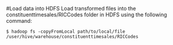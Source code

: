 #Load data into HDFS
Load transformed files into the constituenttimesales/RICCodes folder in HDFS using the following command:

```
$ hadoop fs -copyFromLocal path/to/local/file /user/hive/warehouse/constituenttimesales/RICCodes
```
